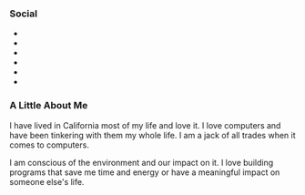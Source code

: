 ### Social

<div class="social-icons">
<ul>
<li><a href="http://corywestropp.com/develop/" alt="My Blog"><i class="icon-pencil"></i></a><li>
<li><a href="https://github.com/coryrwest" alt="My Github"><i class="icon-github"></i></a><li>
<li><a href="https://www.linkedin.com/in/corywest" alt="My Linkedin"><i class="icon-linkedin"></i></a><li>
</ul>
</div>

### A Little About Me

I have lived in California most of my life and love it. I love computers and have been tinkering with them my whole life. I am a jack of all trades when it comes to computers.

I am conscious of the environment and our impact on it. I love building programs that save me time and energy or have a meaningful impact on someone else's life.
